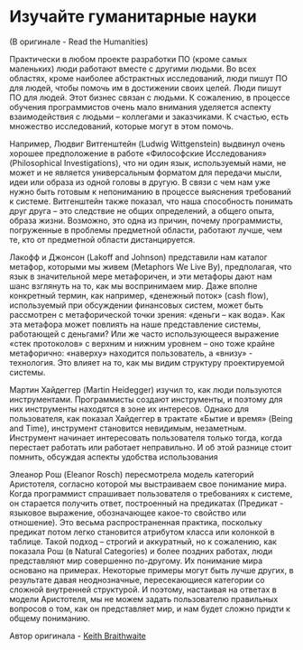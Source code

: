 # Изучайте гуманитарные науки
(В оригинале - Read the Humanities)

Практически в любом проекте разработки ПО (кроме самых маленьких) люди работают вместе с другими людьми. Во всех областях, кроме наиболее абстрактных исследований, люди пишут ПО для людей, чтобы помочь им в достижении своих целей. Люди пишут ПО для людей. Этот бизнес связан с людьми. К сожалению, в процессе обучения программистов очень мало внимания уделяется аспекту взаимодействия с людьми – коллегами и заказчиками. К счастью, есть множество исследований, которые могут в этом помочь.

Например, Людвиг Витгенштейн (Ludwig Wittgenstein) выдвинул очень хорошее предположение в работе «Философские Исследования» (Philosophical Investigations), что ни один язык, используемый нами, не может и не является универсальным форматом для передачи мысли, идеи или образа из одной головы в другую. В связи с чем нам уже нужно быть готовым к непониманию в процессе выяснения требований к системе. Витгенштейн также показал, что наша способность понимать друг друга – это следствие не общих определений, а общего опыта, образа жизни. Возможно, это одна из причин, почему программисты, погруженные в проблемы предметной области, работают лучше, чем те, кто от предметной области дистанцируется.

Лакофф и Джонсон (Lakoff and Johnson) представили нам каталог метафор, которыми мы живем (Metaphors We Live By), предполагая, что язык в значительной мере метафоричен, и эти метафоры дают нам шанс взглянуть на то, как мы воспринимаем мир. Даже вполне конкретный термин, как например, «денежный поток» (cash flow), используемый при обсуждении финансовых систем, может быть рассмотрен с метафорической точки зрения: «деньги – как вода». Как эта метафора может повлиять на наше представление системы, работающей с деньгами? Или же часто использующееся выражение «стек протоколов» с верхним и нижним уровнем – оно тоже крайне метафорично: «наверху» находится пользователь, а «внизу» - технология. Это влияет на то, как мы видим структуру проектируемой системы.

Мартин Хайдеггер (Martin Heidegger) изучил то, как люди пользуются инструментами. Программисты создают инструменты, и поэтому для них инструменты находятся в зоне их интересов. Однако для пользователя, как показал Хайдеггер в трактате «Бытие и время» (Being and Time), инструмент становится невидимым, незаметным. Инструмент начинает интересовать пользователя только тогда, когда перестает работать или работает неправильно. И об этой разнице стоит помнить, обсуждая аспекты удобства использования

Элеанор Рош (Eleanor Rosch) пересмотрела модель категорий Аристотеля, согласно которой мы выстраиваем свое понимание мира. Когда программист спрашивает пользователя о требованиях к системе, он старается получить ответ, построенный на предикатах (Предикат - языковое выражение, обозначающее какое-то свойство или отношение). Это весьма распространенная практика, поскольку предикат потом легко становится атрибутом класса или колонкой в таблице. Такой подход – строгий и аккуратный, но к сожалению, как показала Рош (в Natural Categories) и более поздних работах, люди представляют мир совершенно по-другому. Их понимание мира основано на примерах. Некоторые примеры могут быть лучше других, в результате давая неоднозначные, пересекающиеся категории со сложной внутренней структурой. И поэтому, настаивая на ответах в модели Аристотеля, мы не можем задать пользователю правильных вопросов о том, как он представляет мир, и нам будет сложно придти к общему пониманию.

Автор оригинала - [Keith Braithwaite](http://programmer.97things.oreilly.com/wiki/index.php/Keith_Braithwaite)
